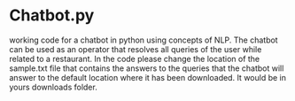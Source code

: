 # Chatbot.py
working code for a chatbot in python using concepts of NLP. The chatbot can be used as an  operator that resolves all queries of the user while related to a restaurant.
In the code please change the location of the sample.txt file that contains the answers to the queries that the chatbot will answer to the default location where it has been downloaded. It would be in yours downloads folder.
